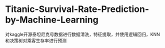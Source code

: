 # Titanic-Survival-Rate-Prediction-by-Machine-Learning
对kaggle开源泰坦尼克号数据进行数据清洗，特征提取，并使用逻辑回归，KNN和决策树对乘客生存率进行预测
